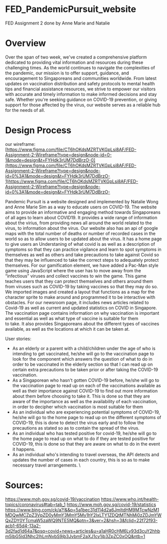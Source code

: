 # FED_PandemicPursuit_website
FED Assignment 2 done by Anne Marie and Natalie
# Overview
Over the span of two week, we've created a comprehensive platform dedicated to providing vital information and resources during these challenging times. As the world continues to navigate the complexities of the pandemic, our mission is to offer support, guidance, and encouragement to Singaporeans and communities worldwide. From latest updates on vaccination distribution and safety protocols to mental health tips and financial assistance resources, we strive to empower our visitors with accurate and timely information to make informed decisions and stay safe. Whether you're seeking guidance on COVID-19 prevention, or giving support for those affected by the virus, our website serves as a reliable hub for the needs of all. 
# Design Process
our wireframe: [https://www.figma.com/file/CT6hOKdsMZRTVKGpLsi8AF/FED-Assignment-2-Wireframe?type=design&node-id=0-1&mode=design&t=FYHdk3rUM7DdBrzO-0](https://www.figma.com/file/CT6hOKdsMZRTVKGpLsi8AF/FED-Assignment-2-Wireframe?type=design&node-id=0%3A1&mode=design&t=FYHdk3rUM7DdBrzO-1)https://www.figma.com/file/CT6hOKdsMZRTVKGpLsi8AF/FED-Assignment-2-Wireframe?type=design&node-id=0%3A1&mode=design&t=FYHdk3rUM7DdBrzO-

Pandemic Pursuit is a website designed and implemented by Natalie Wong and Anne Marie Sim as a way to educate users on COVID-19.
The website aims to provide an informative and engaging method towards Singaporeans of all ages to learn about COVID19. It provides a wide range of information about the virius, from providing news all around the world related to the virus, to information about the virus. Our website also has an api of google maps with the total number of deaths or number of recorded cases in the world so as to allow users to be updated about the virus.
It has a home page to give users an  Understaning of what covid is as well as a description of symptoms so that they can practice vigilance and learn to spot symptoms in themselves as well as others and take precautions to take against Covid so that they may be influenced to take the correct steps to adequately protect themselves. 
For our gamification element, we have added a Pac-Man style game using JavaScript where the user has to move away from the “infectious” viruses and collect vaccines to win the game. This game teaches users that they can protect themselves and others around them from viruses such as COVID-19 by taking vaccines so that they may do so. 
We imported images and created a layout that functions as a map for the character sprite to make around and programmed it to be interactive with obstacles.
For our newsroom page, it includes news articles related to Covid-19 as well as current and updated statistics on COVID in Singapore. 
The vaccination page contains information on why vaccination is important and essential as well as what type of vaccine is suitable for them to take. It also provides Singaporeans about the different types of vaccines available, as well as the locations at which it can be taken at.

User stories:
- As an elderly or a parent with a child/children under the age of  who is intending to get vaccinated, he/she will go to the vaccination page to look for the component which answers the question of what to do in order to be vaccinated in the elderly section so that I can read up on certain extra precautions to be taken prior or after taking the COVID-19 vaccination.
- As a Singaporean who hasn't gotten COVID-19 before, he/she will go to the vaccination page to read up on each of the vaccinations available as well as their importance against COVID-19 to find out more information about them before choosing to take it. This is done so that they are aware of the importance as well as the availability of each vaccination, in order to decipher which vaccination is most suitable for them
- As an individual who are experiencing potential symptoms of COVID-19, he/she will go to the home page to read up on the different symptoms of COVID-19, this is done to detect the virus early and to follow the precautions as stated so as to contain the spread of the virus.
- As an individual who has tested positive for covid-19, he/she will go to the home page to read up on what to do if they are tested positive for COVID-19,  this is done so that they are aware on what to do in the event it happens.
- As an individual who's intending to travel overseas, the API detects and updates the number of cases in each country, this is so as to make necessary travel arrangements.
\
# Sources:
https://www.moh.gov.sg/covid-19/vaccination 
https://www.who.int/health-topics/coronavirus#tab=tab_1 
https://www.moh.gov.sg/covid-19/statistics
https://www.bing.com/ck/a?!&&p=5a1bec31d114d2a6JmltdHM9MTcwNzM1MDQwMCZpZ3VpZD0yMmY3MmY5My1hY2IxLTY1ZDQtMTNhMi0zZDJmYWQxZDY0YTcmaW5zaWQ9NTE5MQ&ptn=3&ver=2&hsh=3&fclid=22f72f93-acb1-65d4-13a2-3d2fad1d64a7&psq=covid+news+articles&u=a1aHR0cHM6Ly93d3cuY2hhbm5lbG5ld3Nhc2lhLmNvbS9jb3JvbmF2aXJ1cy1jb3ZpZC0xOQ&ntb=1 
